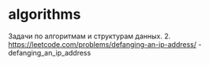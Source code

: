 # algorithms
Задачи по алгоритмам и структурам данных.
2. https://leetcode.com/problems/defanging-an-ip-address/ - defanging_an_ip_address
